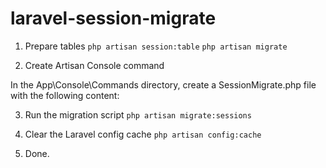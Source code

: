 # laravel-session-migrate

1. Prepare tables
`php artisan session:table`
`php artisan migrate`


2. Create Artisan Console command

In the App\Console\Commands directory, create a SessionMigrate.php file with the following content:


3. Run the migration script
`php artisan migrate:sessions`


4. Clear the Laravel config cache
`php artisan config:cache`


5. Done.